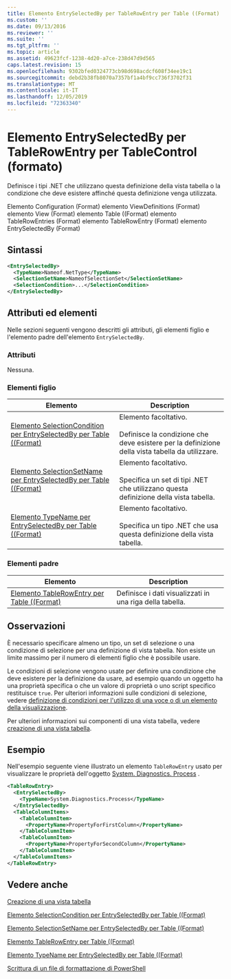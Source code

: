 ```yaml
---
title: Elemento EntrySelectedBy per TableRowEntry per Table ((Format) | Microsoft Docs
ms.custom: ''
ms.date: 09/13/2016
ms.reviewer: ''
ms.suite: ''
ms.tgt_pltfrm: ''
ms.topic: article
ms.assetid: 49623fcf-1238-4d20-a7ce-238d47d9d565
caps.latest.revision: 15
ms.openlocfilehash: 9302bfed0324773cb98d698acdcf608f34ee19c1
ms.sourcegitcommit: debd2b38fb8070a7357bf1a4bf9cc736f3702f31
ms.translationtype: MT
ms.contentlocale: it-IT
ms.lasthandoff: 12/05/2019
ms.locfileid: "72363340"
---
```

# <a name="entryselectedby-element-for-tablerowentry--for-tablecontrol-format"></a>Elemento EntrySelectedBy per TableRowEntry per TableControl (formato)

Definisce i tipi .NET che utilizzano questa definizione della vista tabella o la condizione che deve esistere affinché questa definizione venga utilizzata.

Elemento Configuration (Format) elemento ViewDefinitions (Format) elemento View (Format) elemento Table ((Format) elemento TableRowEntries (Format) elemento TableRowEntry (Format) elemento EntrySelectedBy (Format)

## <a name="syntax"></a>Sintassi

```xml
<EntrySelectedBy>
  <TypeName>Nameof.NetType</TypeName>
  <SelectionSetName>NameofSelectionSet</SelectionSetName>
  <SelectionCondition>...</SelectionCondition>
</EntrySelectedBy>
```

## <a name="attributes-and-elements"></a>Attributi ed elementi

Nelle sezioni seguenti vengono descritti gli attributi, gli elementi figlio e l'elemento padre dell'elemento `EntrySelectedBy`.

### <a name="attributes"></a>Attributi

Nessuna.

### <a name="child-elements"></a>Elementi figlio

|Elemento|Description|
|-------------|-----------------|
|[Elemento SelectionCondition per EntrySelectedBy per Table ((Format)](./selectioncondition-element-for-entryselectedby-for-tablecontrol-format.md)|Elemento facoltativo.<br /><br /> Definisce la condizione che deve esistere per la definizione della vista tabella da utilizzare.|
|[Elemento SelectionSetName per EntrySelectedBy per Table ((Format)](./selectionsetname-element-for-entryselectedby-for-tablecontrol-format.md)|Elemento facoltativo.<br /><br /> Specifica un set di tipi .NET che utilizzano questa definizione della vista tabella.|
|[Elemento TypeName per EntrySelectedBy per Table ((Format)](./typename-element-for-entryselectedby-for-tablecontrol-format.md)|Elemento facoltativo.<br /><br /> Specifica un tipo .NET che usa questa definizione della vista tabella.|

### <a name="parent-elements"></a>Elementi padre

|Elemento|Description|
|-------------|-----------------|
|[Elemento TableRowEntry per Table ((Format)](./tablerowentry-element-for-tablerowentries-for-tablecontrol-format.md)|Definisce i dati visualizzati in una riga della tabella.|

## <a name="remarks"></a>Osservazioni

È necessario specificare almeno un tipo, un set di selezione o una condizione di selezione per una definizione di vista tabella. Non esiste un limite massimo per il numero di elementi figlio che è possibile usare.

Le condizioni di selezione vengono usate per definire una condizione che deve esistere per la definizione da usare, ad esempio quando un oggetto ha una proprietà specifica o che un valore di proprietà o uno script specifico restituisce `true`. Per ulteriori informazioni sulle condizioni di selezione, vedere [definizione di condizioni per l'utilizzo di una voce o di un elemento della visualizzazione](./defining-conditions-for-displaying-data.md).

Per ulteriori informazioni sui componenti di una vista tabella, vedere [creazione di una vista tabella](./creating-a-table-view.md).

## <a name="example"></a>Esempio

Nell'esempio seguente viene illustrato un elemento `TableRowEntry` usato per visualizzare le proprietà dell'oggetto [System. Diagnostics. Process](/dotnet/api/System.Diagnostics.Process) .

```xml
<TableRowEntry>
  <EntrySelectedBy>
    <TypeName>System.Diagnostics.Process</TypeName>
  </EntrySelectedBy>
  <TableColumnItems>
    <TableColumnItem>
      <PropertyName>PropertyForFirstColumn</PropertyName>
    </TableColumnItem>
    <TableColumnItem>
      <PropertyName>PropertyForSecondColumn</PropertyName>
    </TableColumnItem>
  </TableColumnItems>
</TableRowEntry>
```

## <a name="see-also"></a>Vedere anche

[Creazione di una vista tabella](./creating-a-table-view.md)

[Elemento SelectionCondition per EntrySelectedBy per Table ((Format)](./selectioncondition-element-for-entryselectedby-for-tablecontrol-format.md)

[Elemento SelectionSetName per EntrySelectedBy per Table ((Format)](./selectionsetname-element-for-entryselectedby-for-tablecontrol-format.md)

[Elemento TableRowEntry per Table ((Format)](./tablerowentry-element-for-tablerowentries-for-tablecontrol-format.md)

[Elemento TypeName per EntrySelectedBy per Table ((Format)](./typename-element-for-entryselectedby-for-tablecontrol-format.md)

[Scrittura di un file di formattazione di PowerShell](./writing-a-powershell-formatting-file.md)
